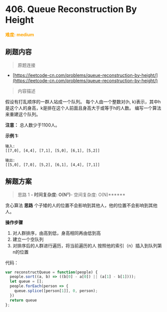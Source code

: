 # 406. Queue Reconstruction By Height

**<font color=orange>难度: medium</font>**

## 刷题内容

> 原题连接

* [https://leetcode-cn.com/problems/queue-reconstruction-by-height/](https://leetcode-cn.com/problems/queue-reconstruction-by-height/)

> 内容描述

假设有打乱顺序的一群人站成一个队列。 每个人由一个整数对(h, k)表示，其中h是这个人的身高，k是排在这个人前面且身高大于或等于h的人数。 编写一个算法来重建这个队列。

**注意：**
总人数少于1100人。

**示例 1:**

```
输入:
[[7,0], [4,4], [7,1], [5,0], [6,1], [5,2]]

输出:
[[5,0], [7,0], [5,2], [6,1], [4,4], [7,1]]
```


## 解题方案

> 思路 1
******- 时间复杂度: O(N²)******- 空间复杂度: O(N)******

贪心算法
**思路**
个子矮的人的位置不会影响到其他人，他的位置不会影响到其他人。

**操作步骤**
 1. 对人群排序，由高到低，身高相同再由低到高
 2. 建立一个空队列
 3. 对排序后的人群进行遍历，将当前遍历的人 按照他的索引（n）插入到队列第n的位置

代码：

```javascript
var reconstructQueue = function(people) {
  people.sort((a, b) => ((b[0] - a[0]) || (a[1] - b[1])));
  let queue = [];
  people.forEach(person => {
    queue.splice([person[1]], 0, person);
  })
  return queue
};
```

